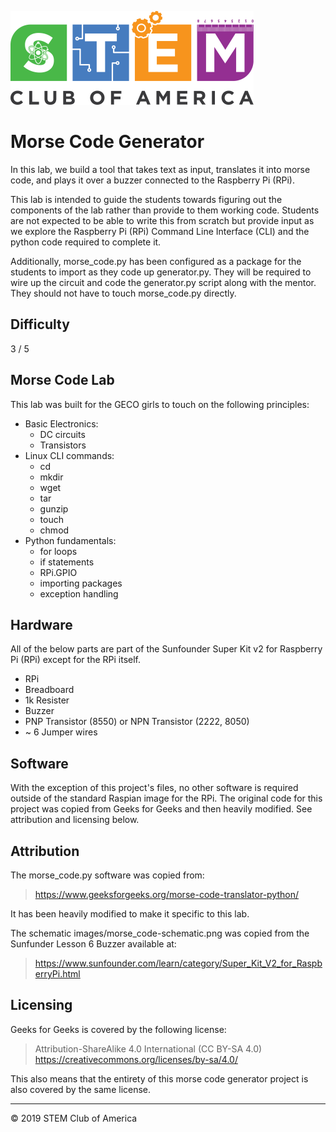 ![SCOA](https://github.com/stem-club-of-america/SCOA/blob/master/images/SCOA_Logo_Small.png)

# Morse Code Generator
In this lab, we build a tool that takes text as input, translates it into morse
code, and plays it over a buzzer connected to the Raspberry Pi (RPi).

This lab is intended to guide the students towards figuring out the components
of the lab rather than provide to them working code.  Students are not
expected to be able to write this from scratch but provide input as we explore
the Raspberry Pi (RPi) Command Line Interface (CLI) and the python code
required to complete it.

Additionally, morse_code.py has been configured as a package for the students
to import as they code up generator.py.  They will be required to wire up the
circuit and code the generator.py script along with the mentor.  They should
not have to touch morse_code.py directly.

## Difficulty
3 / 5

## Morse Code Lab
This lab was built for the GECO girls to touch on the following principles:

  * Basic Electronics:
    * DC circuits
    * Transistors
  * Linux CLI commands:
    * cd
    * mkdir
    * wget
    * tar
    * gunzip
    * touch
    * chmod
  * Python fundamentals:
    * for loops
    * if statements
    * RPi.GPIO
    * importing packages
    * exception handling

## Hardware
All of the below parts are part of the Sunfounder Super Kit v2 for Raspberry Pi
(RPi) except for the RPi itself. 

  * RPi
  * Breadboard
  * 1k Resister
  * Buzzer
  * PNP Transistor (8550) or NPN Transistor (2222, 8050)
  * ~ 6 Jumper wires

## Software
With the exception of this project's files, no other software is required
outside of the standard Raspian image for the RPi.  The original code for this 
project  was copied from Geeks for Geeks and then heavily modified.  See 
attribution and licensing below.

## Attribution
The morse_code.py software was copied from: 
> https://www.geeksforgeeks.org/morse-code-translator-python/

It has been heavily modified to make it specific to this lab.

The schematic images/morse_code-schematic.png was copied from the Sunfunder
Lesson 6 Buzzer available at:
> https://www.sunfounder.com/learn/category/Super_Kit_V2_for_RaspberryPi.html

## Licensing
Geeks for Geeks is covered by the following license: 
> Attribution-ShareAlike 4.0 International (CC BY-SA 4.0)  
> https://creativecommons.org/licenses/by-sa/4.0/

This also means that the entirety of this morse code generator project is also covered by the same license.

---
:copyright: 2019 STEM Club of America
